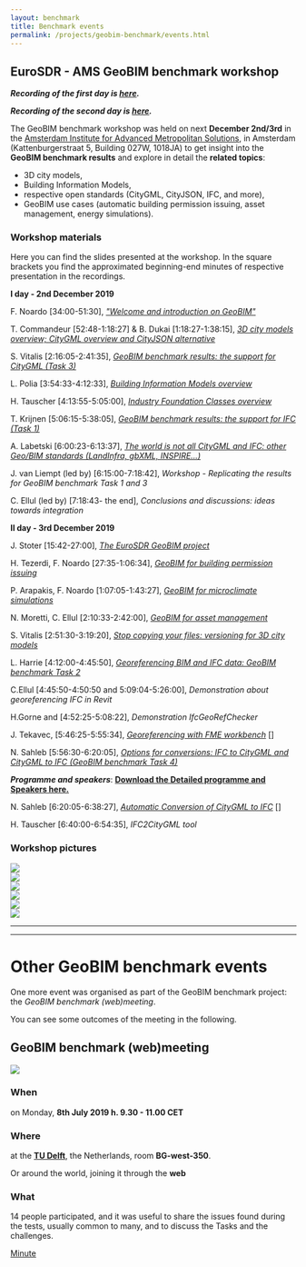 ```yaml
---
layout: benchmark
title: Benchmark events
permalink: /projects/geobim-benchmark/events.html
---
```

<!--
<h1>Benchmark events</h1>

Within the GeoBIM benchmark initiative, two open events are about to be organised:

A meeting (also web-meeting) between organisers and participants together for discussing the issues arose so far and proposing improvements to the materials and the on-going activities.

A winter school for presenting the main results and training to GeoBIM.

- - -

* Table of Content
{:toc}

- - -
-->
## EuroSDR - AMS GeoBIM benchmark workshop
<!--
*Please, note that this is not an ISPRS event, although part of the research presented in the workshop are results of the GeoBIM benchmark, funded as Scientific initiative by ISPRS and co-funded by EuroSDR.*
-->

***Recording of the first day is [here](https://www.youtube.com/watch?v=24G8zAnK-e4&feature=youtu.be).***

***Recording of the second day is [here](https://www.youtube.com/watch?v=abhQsACc5aQ).***

The GeoBIM benchmark workshop was held on next **December 2nd/3rd** in the [Amsterdam Institute for Advanced Metropolitan Solutions](https://www.ams-institute.org), in Amsterdam (Kattenburgerstraat 5, Building 027W, 1018JA) to get insight into the **GeoBIM benchmark results** and explore in detail the **related topics**:

- 3D city models,
- Building Information Models,
- respective open standards (CityGML, CityJSON, IFC, and more),
- GeoBIM use cases (automatic building permission issuing, asset management, energy simulations).

### Workshop materials

Here you can find the slides presented at the workshop. In the square brackets you find the approximated beginning-end minutes of respective presentation in the recordings.

**I day - 2nd December 2019**

F. Noardo [34:00-51:30], [*"Welcome and introduction on GeoBIM"*](/projects/geobim-benchmark/ws_slides/1_Intro.pdf)

T. Commandeur [52:48-1:18:27] & B. Dukai [1:18:27-1:38:15], [*3D city models overview; CityGML overview and CityJSON alternative*](/projects/geobim-benchmark/ws_slides/2_3DCMs_CommandeurDukai.pdf)

S. Vitalis [2:16:05-2:41:35], [*GeoBIM benchmark results: the support for CityGML (Task 3)*](/projects/geobim-benchmark/ws_slides/8_EuroSDRGeoBIM_Stoter.pdf)

L. Polia [3:54:33-4:12:33], [*Building Information Models overview*](/projects/geobim-benchmark/ws_slides/8_EuroSDRGeoBIM_Stoter.pdf)

H. Tauscher [4:13:55-5:05:00], [*Industry Foundation Classes overview*](/projects/geobim-benchmark/ws_slides/8_EuroSDRGeoBIM_Stoter.pdf)

T. Krijnen [5:06:15-5:38:05], [*GeoBIM benchmark results: the support for IFC (Task 1)*](/projects/geobim-benchmark/ws_slides/8_EuroSDRGeoBIM_Stoter.pdf)

A. Labetski [6:00:23-6:13:37], [*The world is not all CityGML and IFC: other Geo/BIM standards (LandInfra, gbXML, INSPIRE...)*](/projects/geobim-benchmark/ws_slides/8_EuroSDRGeoBIM_Stoter.pdf)

J. van Liempt (led by) [6:15:00-7:18:42], *Workshop - Replicating the results for GeoBIM benchmark Task 1 and 3*

C. Ellul (led by) [7:18:43- the end], *Conclusions and discussions: ideas towards integration*

**II day - 3rd December 2019**

J. Stoter [15:42-27:00], [*The EuroSDR GeoBIM project*](/projects/geobim-benchmark/ws_slides/8_EuroSDRGeoBIM_Stoter.pdf)

H. Tezerdi, F. Noardo [27:35-1:06:34], [*GeoBIM for building permission issuing*](/projects/geobim-benchmark/ws_slides/8_EuroSDRGeoBIM_Stoter.pdf)

P. Arapakis, F. Noardo [1:07:05-1:43:27], [*GeoBIM for microclimate simulations*](/projects/geobim-benchmark/ws_slides/8_EuroSDRGeoBIM_Stoter.pdf)

N. Moretti, C. Ellul [2:10:33-2:42:00], [*GeoBIM for asset management*](/projects/geobim-benchmark/ws_slides/8_EuroSDRGeoBIM_Stoter.pdf)

S. Vitalis [2:51:30-3:19:20], [*Stop copying your files: versioning for 3D city models*](/projects/geobim-benchmark/ws_slides/8_EuroSDRGeoBIM_Stoter.pdf)

L. Harrie [4:12:00-4:45:50], [*Georeferencing BIM and IFC data: GeoBIM benchmark Task 2*](/projects/geobim-benchmark/ws_slides/8_EuroSDRGeoBIM_Stoter.pdf)

C.Ellul [4:45:50-4:50:50 and 5:09:04-5:26:00], *Demonstration about georeferencing IFC in Revit*

H.Gorne and [4:52:25-5:08:22], *Demonstration IfcGeoRefChecker*

J. Tekavec, [5:46:25-5:55:34], [*Georeferencing with FME workbench*](/projects/geobim-benchmark/ws_slides/8_EuroSDRGeoBIM_Stoter.pdf) []

N. Sahleb [5:56:30-6:20:05], [*Options for conversions: IFC to CityGML and CityGML to IFC (GeoBIM benchmark Task 4)*](/projects/geobim-benchmark/ws_slides/8_EuroSDRGeoBIM_Stoter.pdf)

***Programme and speakers***: [**Download the Detailed programme and Speakers here.**](/projects/geobim-benchmark/WorkshopProgrammeSpeakers.pdf)

N. Sahleb [6:20:05-6:38:27], [*Automatic Conversion of CityGML to IFC*](/projects/geobim-benchmark/ws_slides/8_EuroSDRGeoBIM_Stoter.pdf) []

H. Tauscher [6:40:00-6:54:35], *IFC2CityGML tool*

### Workshop pictures


<div class="row">
  <div class="col-sm-12 col-xs-12"><img class="img-responsive" src="{{ "/projects/geobim-benchmark/img/ws/GeoBIMWorkshop-2.jpg" }}"></div>
</div>

<div class="row">
  <div class="col-sm-12 col-xs-12"><img class="img-responsive" src="{{ "/projects/geobim-benchmark/img/ws/1.jpg" }}"></div>
</div>

<div class="row">
  <div class="col-sm-12 col-xs-12"><img class="img-responsive" src="{{ "/projects/geobim-benchmark/img/ws/2.jpg" }}"></div>
</div>

<div class="row">
  <div class="col-sm-12 col-xs-12"><img class="img-responsive" src="{{ "/projects/geobim-benchmark/img/ws/3.jpg" }}"></div>
</div>

<div class="row">
  <div class="col-sm-12 col-xs-12"><img class="img-responsive" src="{{ "/projects/geobim-benchmark/img/ws/4.jpg" }}"></div>
</div>

<div class="row">
  <div class="col-sm-12 col-xs-12"><img class="img-responsive" src="{{ "/projects/geobim-benchmark/img/ws/5.jpg" }}"></div>
</div>

<!--
....................................................................................

Register by the **15th November**: [**Register now!**](https://francescanoardo.typeform.com/to/qplW6H)

....................................................................................






### Join us! Everyone is welcome!

....................................................................................

Register by the **15th November**: [**Register now!**](https://francescanoardo.typeform.com/to/qplW6H)

....................................................................................

<div class="typeform-widget" data-url="https://francescanoardo.typeform.com/to/qplW6H" style="width: 100%; height: 500px;"></div> <script> (function() { var qs,js,q,s,d=document, gi=d.getElementById, ce=d.createElement, gt=d.getElementsByTagName, id="typef_orm", b="https://embed.typeform.com/"; if(!gi.call(d,id)) { js=ce.call(d,"script"); js.id=id; js.src=b+"embed.js"; q=gt.call(d,"script")[0]; q.parentNode.insertBefore(js,q) } })() </script> <div style="font-family: Sans-Serif;font-size: 12px;color: #999;opacity: 0.5; padding-top: 5px;"> powered by <a href="https://admin.typeform.com/signup?utm_campaign=qplW6H&utm_source=typeform.com-13384974-Pro&utm_medium=typeform&utm_content=typeform-embedded-poweredbytypeform&utm_term=EN" style="color: #999" target="_blank">Typeform</a> </div>





***List of possible hotels close to the venue:***

[Pension Homeland](https://www.pensionhomeland.com/en/), walking distance from AMS Institute: 150 m

[Motel 1](https://www.motel-one.com/en/hotels/amsterdam/hotel-amsterdam-waterlooplein/),  walking distance from AMS Institute: 1.2 km (15 min)

[IBIS](https://www.accorhotels.com/en/hotel-3044-ibis-amsterdam-centre-stopera/index.shtml),  walking distance from AMS Institute: 1.2 km (15 min)

[Lloyd hotel](https://www.lloyd.nl),  walking distance from AMS Institute: 1.6 km (20 min)

[Holiday Inn Express](https://www.ihg.com/holidayinnexpress/hotels/us/en/amsterdam/amsch/hoteldetail),  walking distance from AMS Institute: 1.1 km (13 min) 
-->
----------------
----------------
<h1>Other GeoBIM benchmark events</h1>

One more event was organised as part of the GeoBIM benchmark project: the *GeoBIM benchmark (web)meeting*.

You can see some outcomes of the meeting in the following.


## GeoBIM benchmark (web)meeting
<div class="row">
  <div class="col-sm-12 col-xs-12"><img class="img-responsive" src="{{ "/projects/geobim-benchmark/img/Meeting.gif" }}" style="max-height: 500px"></div>
</div>

### When
on Monday, **8th July 2019 h. 9.30 - <!--12.30--> 11.00 CET**

### Where
at the [**TU Delft**](https://3d.bk.tudelft.nl/about/#where), the Netherlands, room **BG-west-350**.

Or around the world, joining it through the **web**

### What
14 people participated, and it was useful to share the issues found during the tests, usually common to many, and to discuss the Tasks and the challenges.

[Minute](https://www.dropbox.com/s/trgogk2fgt283l7/GeoBIMbenchmark_meeting_minute-2.docx?dl=0)

<!-- following the **link** (please, try to connect 15 minutes before the meeting):

[Join the meeting by the web-platform 'Zoom'](https://lu-se.zoom.us/j/356618156)

[Join the meeting by Skype for Business](https://lu-se.zoom.us/skype/356618156)


### Agenda

9.30 – 9.45	Welcome and Introduction round (who we are, our main interests, in life and in the benchmark)

9.45 - 10.15 Introduction on the GeoBIM benchmark & Presentation of the intermediate results

10.15 – 11.00	Presentation by participants (part I) about their experience with what they tested and main issues with the data and tools (10’ each):

- The benchmark test (Task, Software, Data, Results)
- Issues and suggestions
- Plans

*11.00 – 11.15	Coffee break*

11.15 – 12.00	Presentation by participants (part II)

12.00 – 12.25	Discussion:
1. Other interesting tools to be tested
2. How to help participation, how to fix/improve materials
3. General thoughts about standardised data and interoperability
4. discussion, feedbacks, plans for the future

12.25 – 12.30 Conclusion

### Join us!

Through the **web** following the **link** (please, try to connect 15 minutes before the meeting):

[Join the meeting by the web-platform 'Zoom'](https://lu-se.zoom.us/j/356618156)

[Join the meeting by Skype for Business](https://lu-se.zoom.us/skype/356618156)

The meeting is for free and everyone who is interested in the benchmark, participated in the tests and in the organisation of the benchmark or will participate in the tests is welcome!

In order to help us with organisational issues, **please register**:

<div class="typeform-widget" data-url="https://francescanoardo.typeform.com/to/QyLxrI" style="width: 100%; height: 500px;"></div> <script> (function() { var qs,js,q,s,d=document, gi=d.getElementById, ce=d.createElement, gt=d.getElementsByTagName, id="typef_orm", b="https://embed.typeform.com/"; if(!gi.call(d,id)) { js=ce.call(d,"script"); js.id=id; js.src=b+"embed.js"; q=gt.call(d,"script")[0]; q.parentNode.insertBefore(js,q) } })() </script> <div style="font-family: Sans-Serif;font-size: 12px;color: #999;opacity: 0.5; padding-top: 5px;"> powered by <a href="https://admin.typeform.com/signup?utm_campaign=QyLxrI&utm_source=typeform.com-13384974-Pro&utm_medium=typeform&utm_content=typeform-embedded-poweredbytypeform&utm_term=EN" style="color: #999" target="_blank">Typeform</a> </div>

-->
